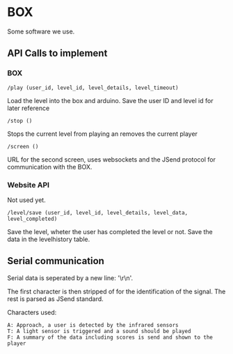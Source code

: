 # BOX

Some software we use.

## API Calls to implement

### BOX 

	/play (user_id, level_id, level_details, level_timeout)

Load the level into the box and arduino. Save the user ID and level id for later reference

	/stop ()

Stops the current level from playing an removes the current player 

	/screen ()

URL for the second screen, uses websockets and the JSend protocol for communication with the BOX.

### Website API

Not used yet.

	/level/save (user_id, level_id, level_details, level_data, level_completed)

Save the level, wheter the user has completed the level or not. Save the data in the levelhistory table.

## Serial communication

Serial data is seperated by a new line: '\r\n'.

The first character is then stripped of for the identification of the signal. The rest is parsed as JSend standard. 

Characters used:

	A: Approach, a user is detected by the infrared sensors
	T: A light sensor is triggered and a sound should be played
	F: A summary of the data including scores is send and shown to the player

